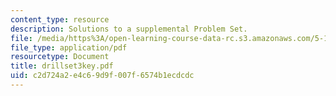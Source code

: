 ```yaml
---
content_type: resource
description: Solutions to a supplemental Problem Set.
file: /media/https%3A/open-learning-course-data-rc.s3.amazonaws.com/5-13-organic-chemistry-ii-fall-2006/c2d724a2e4c69d9f007f6574b1ecdcdc_drillset3key.pdf
file_type: application/pdf
resourcetype: Document
title: drillset3key.pdf
uid: c2d724a2-e4c6-9d9f-007f-6574b1ecdcdc
---
```

